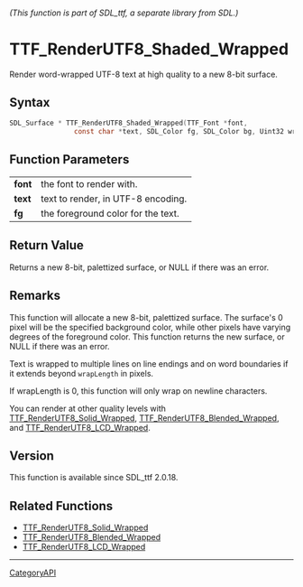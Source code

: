 ###### (This function is part of SDL_ttf, a separate library from SDL.)
# TTF_RenderUTF8_Shaded_Wrapped

Render word-wrapped UTF-8 text at high quality to a new 8-bit surface.

## Syntax

```c
SDL_Surface * TTF_RenderUTF8_Shaded_Wrapped(TTF_Font *font,
                const char *text, SDL_Color fg, SDL_Color bg, Uint32 wrapLength);

```

## Function Parameters

|              |                                    |
| ------------ | ---------------------------------- |
| **font**     | the font to render with.           |
| **text**     | text to render, in UTF-8 encoding. |
| **fg**       | the foreground color for the text. |

## Return Value

Returns a new 8-bit, palettized surface, or NULL if there was an error.

## Remarks

This function will allocate a new 8-bit, palettized surface. The surface's
0 pixel will be the specified background color, while other pixels have
varying degrees of the foreground color. This function returns the new
surface, or NULL if there was an error.

Text is wrapped to multiple lines on line endings and on word boundaries if
it extends beyond `wrapLength` in pixels.

If wrapLength is 0, this function will only wrap on newline characters.

You can render at other quality levels with
[TTF_RenderUTF8_Solid_Wrapped](TTF_RenderUTF8_Solid_Wrapped),
[TTF_RenderUTF8_Blended_Wrapped](TTF_RenderUTF8_Blended_Wrapped), and
[TTF_RenderUTF8_LCD_Wrapped](TTF_RenderUTF8_LCD_Wrapped).

## Version

This function is available since SDL_ttf 2.0.18.

## Related Functions

* [TTF_RenderUTF8_Solid_Wrapped](TTF_RenderUTF8_Solid_Wrapped)
* [TTF_RenderUTF8_Blended_Wrapped](TTF_RenderUTF8_Blended_Wrapped)
* [TTF_RenderUTF8_LCD_Wrapped](TTF_RenderUTF8_LCD_Wrapped)

----
[CategoryAPI](CategoryAPI)

